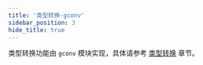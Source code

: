 ```yaml
---
title: '类型转换-gconv'
sidebar_position: 3
hide_title: true
---
```


类型转换功能由 `gconv` 模块实现，具体请参考 [类型转换](../../4-核心组件/7-类型转换/7-类型转换.md) 章节。